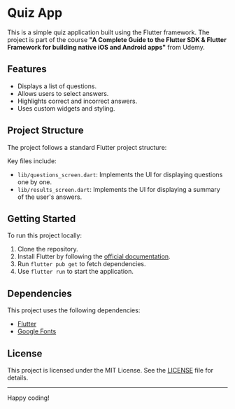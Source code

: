 # Quiz App

This is a simple quiz application built using the Flutter framework. The project is part of the course **"A Complete Guide to the Flutter SDK & Flutter Framework for building native iOS and Android apps"** from Udemy.

## Features

- Displays a list of questions.
- Allows users to select answers.
- Highlights correct and incorrect answers.
- Uses custom widgets and styling.

## Project Structure

The project follows a standard Flutter project structure:

Key files include:

- `lib/questions_screen.dart`: Implements the UI for displaying questions one by one.
- `lib/results_screen.dart`: Implements the UI for displaying a summary of the user's answers.

## Getting Started

To run this project locally:

1. Clone the repository.
2. Install Flutter by following the [official documentation](https://flutter.dev/docs/get-started/install).
3. Run `flutter pub get` to fetch dependencies.
4. Use `flutter run` to start the application.

## Dependencies

This project uses the following dependencies:

- [Flutter](https://flutter.dev)
- [Google Fonts](https://pub.dev/packages/google_fonts)

## License

This project is licensed under the MIT License. See the [LICENSE](LICENSE) file for details.

---

Happy coding!
